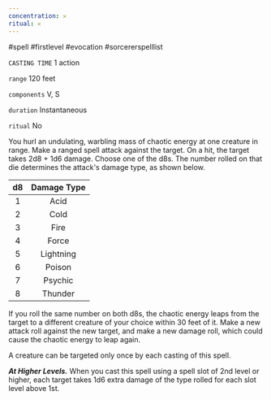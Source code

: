 ```yaml
---
concentration: 𐄂
ritual: 𐄂
---
```

#spell #firstlevel #evocation #sorcererspelllist

`CASTING TIME`
1 action

`range`
120 feet

`components`
V, S

`duration`
Instantaneous

`ritual`
No

You hurl an undulating, warbling mass of chaotic energy at one creature in range. Make a ranged spell attack against the target. On a hit, the target takes 2d8 + 1d6 damage. Choose one of the d8s. The number rolled on that die determines the attack's damage type, as shown below.

| **d8** | **Damage Type** |
| :----: | :-------------: |
|   1    |      Acid       |
|   2    |      Cold       |
|   3    |      Fire       |
|   4    |      Force      |
|   5    |    Lightning    |
|   6    |     Poison      |
|   7    |     Psychic     |
|   8    |     Thunder     |
If you roll the same number on both d8s, the chaotic energy leaps from the target to a different creature of your choice within 30 feet of it. Make a new attack roll against the new target, and make a new damage roll, which could cause the chaotic energy to leap again.

A creature can be targeted only once by each casting of this spell.

**_At Higher Levels._** When you cast this spell using a spell slot of 2nd level or higher, each target takes 1d6 extra damage of the type rolled for each slot level above 1st.